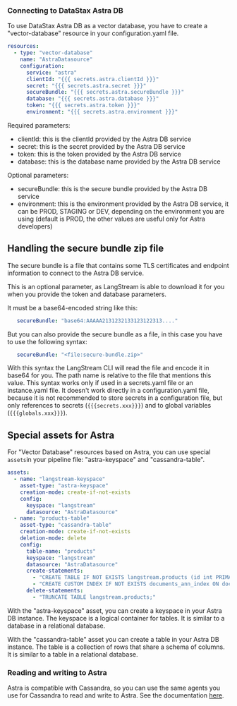 ### Connecting to DataStax Astra DB

To use DataStax Astra DB as a vector database, you have to create a "vector-database" resource in your configuration.yaml file.

```yaml
resources:
  - type: "vector-database"
    name: "AstraDatasource"
    configuration:
      service: "astra"
      clientId: "{{{ secrets.astra.clientId }}}"
      secret: "{{{ secrets.astra.secret }}}"
      secureBundle: "{{{ secrets.astra.secureBundle }}}"
      database: "{{{ secrets.astra.database }}}"
      token: "{{{ secrets.astra.token }}}"
      environment: "{{{ secrets.astra.environment }}}"
```

Required parameters:
- clientId: this is the clientId provided by the Astra DB service
- secret: this is the secret provided by the Astra DB service
- token: this is the token provided by the Astra DB service
- database: this is the database name provided by the Astra DB service

Optional parameters:
- secureBundle: this is the secure bundle provided by the Astra DB service
- environment: this is the environment provided by the Astra DB service, it can be PROD, STAGING or DEV, depending on the environment you are using (default is PROD, the other values are useful only for Astra developers)


## Handling the secure bundle zip file

The secure bundle is a file that contains some TLS certificates and endpoint information to connect to the Astra DB service.

This is an optional parameter, as LangStream is able to download it for you when you provide the token and database parameters.

It must be a base64-encoded string like this:

```yaml
   secureBundle: "base64:AAAAA2131232133123122313...."
```

But you can also provide the secure bundle as a file, in this case you have to use the following syntax:

```yaml
   secureBundle: "<file:secure-bundle.zip>"
```

With this syntax the LangStream CLI will read the file and encode it in base64 for you. The path name is relative to the file that mentions this value.
This syntax works only if used in a secrets.yaml file or an instance.yaml file. It doesn't work directly in a configuration.yaml file, because
it is not recommended to store secrets in a configuration file, but only references to secrets (`{{{secrets.xxx}}}`) and to global variables (`{{{globals.xxx}}}`).



## Special assets for Astra

For "Vector Database" resources based on Astra, you can use special `assets`in your pipeline file: "astra-keyspace" and "cassandra-table".

```yaml
assets:
  - name: "langstream-keyspace"
    asset-type: "astra-keyspace"
    creation-mode: create-if-not-exists    
    config:
      keyspace: "langstream"
      datasource: "AstraDatasource"
  - name: "products-table"
    asset-type: "cassandra-table"
    creation-mode: create-if-not-exists
    deletion-mode: delete
    config:
      table-name: "products"
      keyspace: "langstream"
      datasource: "AstraDatasource"
      create-statements:
        - "CREATE TABLE IF NOT EXISTS langstream.products (id int PRIMARY KEY,name TEXT,description TEXT, embeddings VECTOR<FLOAT,1536>);"
        - "CREATE CUSTOM INDEX IF NOT EXISTS documents_ann_index ON documents.documents(embeddings) USING 'StorageAttachedIndex';"
      delete-statements:
        - "TRUNCATE TABLE langstream.products;"
```

With the "astra-keyspace" asset, you can create a keyspace in your Astra DB instance. The keyspace is a logical container for tables. It is similar to a database in a relational database.

With the "cassandra-table" asset you can create a table in your Astra DB instance. The table is a collection of rows that share a schema of columns. It is similar to a table in a relational database.


### Reading and writing to Astra

Astra is compatible with Cassandra, so you can use the same agents you use for Cassandra to read and write to Astra. See the documentation [here](./cassandra.md).